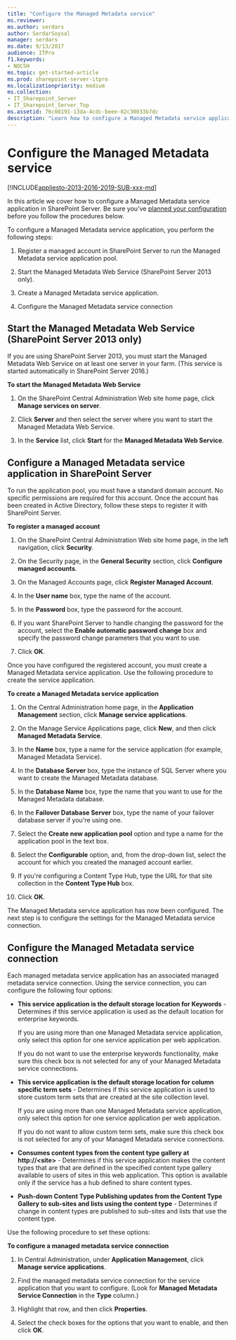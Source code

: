 ```yaml
---
title: "Configure the Managed Metadata service"
ms.reviewer: 
ms.author: serdars
author: SerdarSoysal
manager: serdars
ms.date: 9/13/2017
audience: ITPro
f1.keywords:
- NOCSH
ms.topic: get-started-article
ms.prod: sharepoint-server-itpro
ms.localizationpriority: medium
ms.collection:
- IT_Sharepoint_Server
- IT_Sharepoint_Server_Top
ms.assetid: 76c08191-13da-4cdc-beee-82c30033b7dc
description: "Learn how to configure a Managed Metadata service application in SharePoint Server."
---
```


# Configure the Managed Metadata service

[!INCLUDE[appliesto-2013-2016-2019-SUB-xxx-md](../includes/appliesto-2013-2016-2019-SUB-xxx-md.md)]
  
In this article we cover how to configure a Managed Metadata service application in SharePoint Server. Be sure you've [planned your configuration](managed-metadata-planning.md) before you follow the procedures below. 
  
To configure a Managed Metadata service application, you perform the following steps:
  
1. Register a managed account in SharePoint Server to run the Managed Metadata service application pool.
    
2. Start the Managed Metadata Web Service (SharePoint Server 2013 only).
    
3. Create a Managed Metadata service application.
    
4. Configure the Managed Metadata service connection
    
## Start the Managed Metadata Web Service (SharePoint Server 2013 only)

If you are using SharePoint Server 2013, you must start the Managed Metadata Web Service on at least one server in your farm. (This service is started automatically in SharePoint Server 2016.)
  
 **To start the Managed Metadata Web Service**
  
1. On the SharePoint Central Administration Web site home page, click **Manage services on server**.
    
2. Click **Server** and then select the server where you want to start the Managed Metadata Web Service. 
    
3. In the **Service** list, click **Start** for the **Managed Metadata Web Service**.
    
## Configure a Managed Metadata service application in SharePoint Server
<a name="section1"> </a>

To run the application pool, you must have a standard domain account. No specific permissions are required for this account. Once the account has been created in Active Directory, follow these steps to register it with SharePoint Server.
  
 **To register a managed account**
  
1. On the SharePoint Central Administration Web site home page, in the left navigation, click **Security**.
    
2. On the Security page, in the **General Security** section, click **Configure managed accounts**.
    
3. On the Managed Accounts page, click **Register Managed Account**.
    
4. In the **User name** box, type the name of the account. 
    
5. In the **Password** box, type the password for the account. 
    
6. If you want SharePoint Server to handle changing the password for the account, select the **Enable automatic password change** box and specify the password change parameters that you want to use. 
    
7. Click **OK**.
    
Once you have configured the registered account, you must create a Managed Metadata service application. Use the following procedure to create the service application.
  
 **To create a Managed Metadata service application**
  
1. On the Central Administration home page, in the **Application Management** section, click **Manage service applications**.
    
2. On the Manage Service Applications page, click **New**, and then click **Managed Metadata Service**.
    
3. In the **Name** box, type a name for the service application (for example, Managed Metadata Service).
    
4. In the **Database Server** box, type the instance of SQL Server where you want to create the Managed Metadata database. 
    
5. In the **Database Name** box, type the name that you want to use for the Managed Metadata database. 
    
6. In the **Failover Database Server** box, type the name of your failover database server if you're using one. 
    
7. Select the **Create new application pool** option and type a name for the application pool in the text box. 
    
8. Select the **Configurable** option, and, from the drop-down list, select the account for which you created the managed account earlier. 
    
9. If you're configuring a Content Type Hub, type the URL for that site collection in the **Content Type Hub** box. 
    
10. Click **OK**.
    
The Managed Metadata service application has now been configured. The next step is to configure the settings for the Managed Metadata service connection.
  
## Configure the Managed Metadata service connection
<a name="section1"> </a>

Each managed metadata service application has an associated managed metadata service connection. Using the service connection, you can configure the following four options:
  
- **This service application is the default storage location for Keywords** - Determines if this service application is used as the default location for enterprise keywords. 
    
    If you are using more than one Managed Metadata service application, only select this option for one service application per web application.
    
    If you do not want to use the enterprise keywords functionality, make sure this check box is not selected for any of your Managed Metadata service connections.
    
- **This service application is the default storage location for column specific term sets** - Determines if this service application is used to store custom term sets that are created at the site collection level. 
    
    If you are using more than one Managed Metadata service application, only select this option for one service application per web application.
    
    If you do not want to allow custom term sets, make sure this check box is not selected for any of your Managed Metadata service connections.
    
- **Consumes content types from the content type gallery at http://\<site\>** - Determines if this service application makes the content types that are that are defined in the specified content type gallery available to users of sites in this web application. This option is available only if the service has a hub defined to share content types. 
    
- **Push-down Content Type Publishing updates from the Content Type Gallery to sub-sites and lists using the content type** - Determines if change in content types are published to sub-sites and lists that use the content type. 
    
Use the following procedure to set these options:
  
 **To configure a managed metadata service connection**
  
1. In Central Administration, under **Application Management**, click **Manage service applications**.
    
2. Find the managed metadata service connection for the service application that you want to configure. (Look for **Managed Metadata Service Connection** in the **Type** column.) 
    
3. Highlight that row, and then click **Properties**.
    
4. Select the check boxes for the options that you want to enable, and then click **OK**.
    

